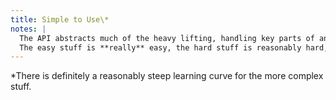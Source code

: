 ```yaml
---
title: Simple to Use\*
notes: |
  The API abstracts much of the heavy lifting, handling key parts of animations that used to require lots of tedious work.
  The easy stuff is **really** easy, the hard stuff is reasonably hard, _not unreasonably_.
---
```


\*There is definitely a reasonably steep learning curve for the more complex stuff.
